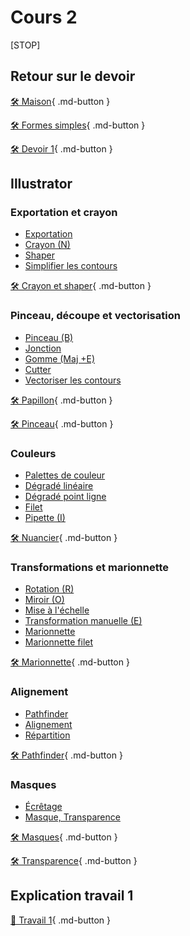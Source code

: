 # Cours 2      

[STOP]

## Retour sur le devoir   
[🛠️ Maison](exercice_ai/04_maison.md){ .md-button }   
    
[🛠️ Formes simples](exercice_ai/04_formes_simples.md){ .md-button }    
    
[🛠️ Devoir 1](exercice_ai/04_devoir_1.md){ .md-button }    

## Illustrator     
### Exportation et crayon


- <a href="https://cmontmorency365.sharepoint.com/:v:/s/TIM-582214-Animation2d77/ERSReehDFyBBhkRuuu-IZuAB3g1PvdYW3C3dVaeMAA4rwQ?e=DAE16t">Exportation</a>
- <a href="https://cmontmorency365.sharepoint.com/:v:/s/TIM-582214-Animation2d77/EdlQKYC_ZdNFlN6W7cq54kQBx3evpB7o0TitXQJEt3PhJA?e=yDenP2">Crayon (N)</a>
- <a href="https://cmontmorency365.sharepoint.com/:v:/s/TIM-582214-Animation2d77/Ef1TjjvjbjhAtZ8e69VC-UcByeZDRGWB510iZODaHbimuA?e=AYxsmx">Shaper</a>
- <a href="https://cmontmorency365.sharepoint.com/:v:/s/TIM-582214-Animation2d77/EVQXT9fceRlGie7B72m9r7kB2HO8KaT1kRVhvWu2yvV0QA?e=wEvZsD">Simplifier les contours</a>
   

[🛠️ Crayon et shaper](exercice_ai/05_crayon_shaper.md){ .md-button }    

      
### Pinceau, découpe et vectorisation


- <a href="https://cmontmorency365.sharepoint.com/:v:/s/TIM-582214-Animation2d77/EeAcTCH7CUZKk6CTkwhG8-8B371RWYGBXqiUseW9LAPJlw?e=jmHAt8">Pinceau (B)</a>
- <a href="https://cmontmorency365.sharepoint.com/:v:/s/TIM-582214-Animation2d77/Eaj8dcdB3IlEvz_zXQ6QmxQBUiJDGSGWzRMFp95_vIWiCg?e=Fr2HLA">Jonction</a>
- <a href="https://cmontmorency365.sharepoint.com/:v:/s/TIM-582214-Animation2d77/ESwTH2I8Do9MkjRnKNnodHABW-DFUVG36G02AtTJyBw7GA?e=Vn0DiO">Gomme (Maj +E)</a>
- <a href="https://cmontmorency365.sharepoint.com/:v:/s/TIM-582214-Animation2d77/EYJAvExXxTZMtSkvOcHpmY4BFB9vIRqNkXUIPnRLT8MG1w?e=d9i3S6">Cutter</a>
- <a href="https://cmontmorency365.sharepoint.com/:v:/s/TIM-582214-Animation2d77/EVYeu9N1iG9MrndylAX0FCEBYlPJXMPRPQ5BPm0N4Jf6rw?e=uX8L5i">Vectoriser les contours</a>
   
[🛠️ Papillon](exercice_ai/06_papillon.md){ .md-button }      

[🛠️ Pinceau](exercice_ai/06_pinceau.md){ .md-button }    
      
### Couleurs


- <a href="https://cmontmorency365.sharepoint.com/:v:/s/TIM-582214-Animation2d77/Ea783BGLQzRBgjwFvcAyOJwBYcbMshlxCp12LoJcARYxSw?e=oQGVWK">Palettes de couleur</a>
- <a href="https://cmontmorency365.sharepoint.com/:v:/s/TIM-582214-Animation2d77/EZNNl0cu2UFNjXKl-TvCnLYBXAmQNyVYQieAOLXZ1tL3oA?e=ZNElRZ">Dégradé linéaire</a>
- <a href="https://cmontmorency365.sharepoint.com/:v:/s/TIM-582214-Animation2d77/ETebMpCBOyNMucE0tQ2Fk9wBZ3QxjLDA_IE6lofPqVHnEw?e=SxmJfe">Dégradé point ligne</a>
- <a href="https://cmontmorency365.sharepoint.com/:v:/s/TIM-582214-Animation2d77/EQ3-rGmHAAZBgEp60EqLqEYBsnU2yMeGLbnd6PqUscIx3g?e=SCfPT1">Filet</a>
- <a href="https://cmontmorency365.sharepoint.com/:v:/s/TIM-582214-Animation2d77/EdohoqrJg_BKkGef_AdV5cYBGI4ULInbsE701imTzFYpXQ?e=dbjH0E">Pipette (I)</a>

   

[🛠️ Nuancier](exercice_ai/07_nuancier.md){ .md-button }    
      
### Transformations et marionnette


- <a href="https://cmontmorency365.sharepoint.com/:v:/s/TIM-582214-Animation2d77/EdBWqucj7k9Dh5_jn3fYoCMB0_qZHEyl9ACh9kt5m8bF2w?e=NMhSBa">Rotation (R)</a>
- <a href="https://cmontmorency365.sharepoint.com/:v:/s/TIM-582214-Animation2d77/EVA2GDg_Ry5OqiqITnUHteIBIqhtsjnvK2Tn-dDnhCVm7w?e=ESdBKh">Miroir (O)</a>
- <a href="https://cmontmorency365.sharepoint.com/:v:/s/TIM-582214-Animation2d77/EZrlGGsydSFGvRTQiMmKk2sBOBh-CVRvqsgl064-3y1xwA?e=EygQh5">Mise à l'échelle</a>
- <a href="https://cmontmorency365.sharepoint.com/:v:/s/TIM-582214-Animation2d77/EezPmr0wvPZOngNTrsMfL-cB_W0o5dfSxYFgOG4ukwH1yw?e=KNXifs">Transformation manuelle (E)</a>
- <a href="https://cmontmorency365.sharepoint.com/:v:/s/TIM-582214-Animation2d77/EeGkbYSu5qhKpEkrqKIeTFEBbDaJ8iIOuG_Bwd1RErqSrg?e=4AyZ7D">Marionnette</a>
- <a href="https://cmontmorency365.sharepoint.com/:v:/s/TIM-582214-Animation2d77/EbffAjE-YKVJgwiDrsyj6oUB5TwGqv1eoJH6DNpA_4F7TA?e=vAlCCc">Marionnette filet</a>
   

[🛠️ Marionnette](exercice_ai/08_marionnette.md){ .md-button }    
      
### Alignement


- <a href="https://cmontmorency365.sharepoint.com/:v:/s/TIM-582214-Animation2d77/EZj0BIRpahBOhBFsRbp5bhsB3Tqi7PdKLrqhN1uFF16M0Q?e=OTxr5u">Pathfinder</a>
- <a href="https://cmontmorency365.sharepoint.com/:v:/s/TIM-582214-Animation2d77/EXc4p7G-tdtLib26nMAzxdABOWhH7mXFBMbFxPMWZTZ4KQ?e=xQgc5c">Alignement</a>
- <a href="https://cmontmorency365.sharepoint.com/:v:/s/TIM-582214-Animation2d77/EXW12cP0Y7FAhWo7D1LXOKkBa6cCvPUSEfJ-bkwRD5iTyg?e=qElAnj">Répartition</a>
   

[🛠️ Pathfinder](exercice_ai/09_pathfinder.md){ .md-button }    
      
### Masques


- <a href="https://cmontmorency365.sharepoint.com/:v:/s/TIM-582214-Animation2d77/EeeL6EuK-iBFpZI-Jt3RcBgBxRHPRwgJkhDs-hjFkU0hKA?e=AQ2U2G">Écrêtage</a>
- <a href="https://cmontmorency365.sharepoint.com/:v:/s/TIM-582214-Animation2d77/EXK9TJqqjEFFn0Wc9ZgFZhIBGhOdfNSoxoXmJRJtQPJJkA?e=q9rtSz">Masque, Transparence</a>
   

[🛠️ Masques](exercice_ai/10_masques.md){ .md-button }        

[🛠️ Transparence](exercice_ai/10_transparence.md){ .md-button }    

      
## Explication travail 1
[💼 Travail 1](exercice_ai/travail1.md){ .md-button }       
